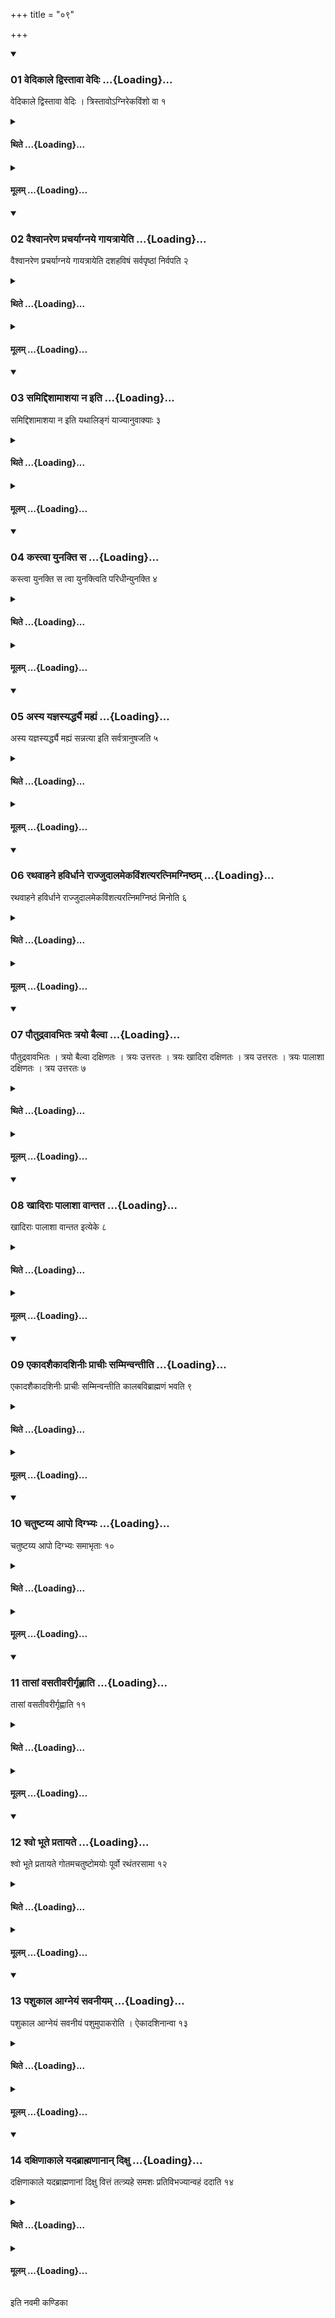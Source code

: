 +++
title = "०९"

+++

<div class="js_include" includetitle="true" newlevelforh1="3" unfilled url="/vedAH_yajuH/taittirIyam/sUtram/ApastambaH/shrautam/vishvAsa-prastutiH/20/09/01_vedikAle_dvistAvA_vediH.md">
<details open><summary><h3>01 वेदिकाले द्विस्तावा वेदिः ...{Loading}...</h3></summary>

वेदिकाले द्विस्तावा वेदिः । त्रिस्तावोऽग्निरेकविंशो वा १
</details>
</div>
<div class="js_include collapsed" newlevelforh1="4" title="थिते" unfilled url="/vedAH_yajuH/taittirIyam/sUtram/ApastambaH/shrautam/thite/20/09/01_vedikAle_dvistAvA_vediH.md">
<details><summary><h4>थिते ...{Loading}...</h4></summary>

वेदिकाले द्विस्तावा वेदिः । त्रिस्तावोऽग्निरेकविंशो वा १
</details>
</div>
<div class="js_include collapsed" newlevelforh1="4" title="मूलम्" unfilled url="/vedAH_yajuH/taittirIyam/sUtram/ApastambaH/shrautam/mUlam/20/09/01_vedikAle_dvistAvA_vediH.md">
<details><summary><h4>मूलम् ...{Loading}...</h4></summary>

वेदिकाले द्विस्तावा वेदिः । त्रिस्तावोऽग्निरेकविंशो वा १
</details>
</div>
<div class="js_include" includetitle="true" newlevelforh1="3" unfilled url="/vedAH_yajuH/taittirIyam/sUtram/ApastambaH/shrautam/vishvAsa-prastutiH/20/09/02_vaishvAnareNa_pracharyAgnaye_gAyatrAyeti.md">
<details open><summary><h3>02 वैश्वानरेण प्रचर्याग्नये गायत्रायेति ...{Loading}...</h3></summary>

वैश्वानरेण प्रचर्याग्नये गायत्रायेति दशहविषं सर्वपृष्ठां निर्वपति २
</details>
</div>
<div class="js_include collapsed" newlevelforh1="4" title="थिते" unfilled url="/vedAH_yajuH/taittirIyam/sUtram/ApastambaH/shrautam/thite/20/09/02_vaishvAnareNa_pracharyAgnaye_gAyatrAyeti.md">
<details><summary><h4>थिते ...{Loading}...</h4></summary>

वैश्वानरेण प्रचर्याग्नये गायत्रायेति दशहविषं सर्वपृष्ठां निर्वपति २
</details>
</div>
<div class="js_include collapsed" newlevelforh1="4" title="मूलम्" unfilled url="/vedAH_yajuH/taittirIyam/sUtram/ApastambaH/shrautam/mUlam/20/09/02_vaishvAnareNa_pracharyAgnaye_gAyatrAyeti.md">
<details><summary><h4>मूलम् ...{Loading}...</h4></summary>

वैश्वानरेण प्रचर्याग्नये गायत्रायेति दशहविषं सर्वपृष्ठां निर्वपति २
</details>
</div>
<div class="js_include" includetitle="true" newlevelforh1="3" unfilled url="/vedAH_yajuH/taittirIyam/sUtram/ApastambaH/shrautam/vishvAsa-prastutiH/20/09/03_samiddishAmAshayA_na_iti.md">
<details open><summary><h3>03 समिद्दिशामाशया न इति ...{Loading}...</h3></summary>

समिद्दिशामाशया न इति यथालिङ्गं याज्यानुवाक्याः ३
</details>
</div>
<div class="js_include collapsed" newlevelforh1="4" title="थिते" unfilled url="/vedAH_yajuH/taittirIyam/sUtram/ApastambaH/shrautam/thite/20/09/03_samiddishAmAshayA_na_iti.md">
<details><summary><h4>थिते ...{Loading}...</h4></summary>

समिद्दिशामाशया न इति यथालिङ्गं याज्यानुवाक्याः ३
</details>
</div>
<div class="js_include collapsed" newlevelforh1="4" title="मूलम्" unfilled url="/vedAH_yajuH/taittirIyam/sUtram/ApastambaH/shrautam/mUlam/20/09/03_samiddishAmAshayA_na_iti.md">
<details><summary><h4>मूलम् ...{Loading}...</h4></summary>

समिद्दिशामाशया न इति यथालिङ्गं याज्यानुवाक्याः ३
</details>
</div>
<div class="js_include" includetitle="true" newlevelforh1="3" unfilled url="/vedAH_yajuH/taittirIyam/sUtram/ApastambaH/shrautam/vishvAsa-prastutiH/20/09/04_kastvA_yunakti_sa.md">
<details open><summary><h3>04 कस्त्वा युनक्ति स ...{Loading}...</h3></summary>

कस्त्वा युनक्ति स त्वा युनक्त्विति परिधीन्युनक्ति ४
</details>
</div>
<div class="js_include collapsed" newlevelforh1="4" title="थिते" unfilled url="/vedAH_yajuH/taittirIyam/sUtram/ApastambaH/shrautam/thite/20/09/04_kastvA_yunakti_sa.md">
<details><summary><h4>थिते ...{Loading}...</h4></summary>

कस्त्वा युनक्ति स त्वा युनक्त्विति परिधीन्युनक्ति ४
</details>
</div>
<div class="js_include collapsed" newlevelforh1="4" title="मूलम्" unfilled url="/vedAH_yajuH/taittirIyam/sUtram/ApastambaH/shrautam/mUlam/20/09/04_kastvA_yunakti_sa.md">
<details><summary><h4>मूलम् ...{Loading}...</h4></summary>

कस्त्वा युनक्ति स त्वा युनक्त्विति परिधीन्युनक्ति ४
</details>
</div>
<div class="js_include" includetitle="true" newlevelforh1="3" unfilled url="/vedAH_yajuH/taittirIyam/sUtram/ApastambaH/shrautam/vishvAsa-prastutiH/20/09/05_asya_yajnasyarddhyai_mahyaM.md">
<details open><summary><h3>05 अस्य यज्ञस्यर्द्ध्यै मह्यं ...{Loading}...</h3></summary>

अस्य यज्ञस्यर्द्ध्यै मह्यं सन्नत्या इति सर्वत्रानुषजति ५
</details>
</div>
<div class="js_include collapsed" newlevelforh1="4" title="थिते" unfilled url="/vedAH_yajuH/taittirIyam/sUtram/ApastambaH/shrautam/thite/20/09/05_asya_yajnasyarddhyai_mahyaM.md">
<details><summary><h4>थिते ...{Loading}...</h4></summary>

अस्य यज्ञस्यर्द्ध्यै मह्यं सन्नत्या इति सर्वत्रानुषजति ५
</details>
</div>
<div class="js_include collapsed" newlevelforh1="4" title="मूलम्" unfilled url="/vedAH_yajuH/taittirIyam/sUtram/ApastambaH/shrautam/mUlam/20/09/05_asya_yajnasyarddhyai_mahyaM.md">
<details><summary><h4>मूलम् ...{Loading}...</h4></summary>

अस्य यज्ञस्यर्द्ध्यै मह्यं सन्नत्या इति सर्वत्रानुषजति ५
</details>
</div>
<div class="js_include" includetitle="true" newlevelforh1="3" unfilled url="/vedAH_yajuH/taittirIyam/sUtram/ApastambaH/shrautam/vishvAsa-prastutiH/20/09/06_rathavAhane_havirdhAne_rAjjudAlamekaviMshatyaratnimagniShTham.md">
<details open><summary><h3>06 रथवाहने हविर्धाने राज्जुदालमेकविंशत्यरत्निमग्निष्ठम् ...{Loading}...</h3></summary>

रथवाहने हविर्धाने राज्जुदालमेकविंशत्यरत्निमग्निष्ठं मिनोति ६
</details>
</div>
<div class="js_include collapsed" newlevelforh1="4" title="थिते" unfilled url="/vedAH_yajuH/taittirIyam/sUtram/ApastambaH/shrautam/thite/20/09/06_rathavAhane_havirdhAne_rAjjudAlamekaviMshatyaratnimagniShTham.md">
<details><summary><h4>थिते ...{Loading}...</h4></summary>

रथवाहने हविर्धाने राज्जुदालमेकविंशत्यरत्निमग्निष्ठं मिनोति ६
</details>
</div>
<div class="js_include collapsed" newlevelforh1="4" title="मूलम्" unfilled url="/vedAH_yajuH/taittirIyam/sUtram/ApastambaH/shrautam/mUlam/20/09/06_rathavAhane_havirdhAne_rAjjudAlamekaviMshatyaratnimagniShTham.md">
<details><summary><h4>मूलम् ...{Loading}...</h4></summary>

रथवाहने हविर्धाने राज्जुदालमेकविंशत्यरत्निमग्निष्ठं मिनोति ६
</details>
</div>
<div class="js_include" includetitle="true" newlevelforh1="3" unfilled url="/vedAH_yajuH/taittirIyam/sUtram/ApastambaH/shrautam/vishvAsa-prastutiH/20/09/07_pautudravAvabhitaH_trayo_bailvA.md">
<details open><summary><h3>07 पौतुद्रवावभितः त्रयो बैल्वा ...{Loading}...</h3></summary>

पौतुद्रवावभितः । त्रयो बैल्वा दक्षिणतः । त्रयः उत्तरतः । त्रयः खादिरा दक्षिणतः । त्रय उत्तरतः । त्रयः पालाशा दक्षिणतः । त्रय उत्तरतः ७
</details>
</div>
<div class="js_include collapsed" newlevelforh1="4" title="थिते" unfilled url="/vedAH_yajuH/taittirIyam/sUtram/ApastambaH/shrautam/thite/20/09/07_pautudravAvabhitaH_trayo_bailvA.md">
<details><summary><h4>थिते ...{Loading}...</h4></summary>

पौतुद्रवावभितः । त्रयो बैल्वा दक्षिणतः । त्रयः उत्तरतः । त्रयः खादिरा दक्षिणतः । त्रय उत्तरतः । त्रयः पालाशा दक्षिणतः । त्रय उत्तरतः ७
</details>
</div>
<div class="js_include collapsed" newlevelforh1="4" title="मूलम्" unfilled url="/vedAH_yajuH/taittirIyam/sUtram/ApastambaH/shrautam/mUlam/20/09/07_pautudravAvabhitaH_trayo_bailvA.md">
<details><summary><h4>मूलम् ...{Loading}...</h4></summary>

पौतुद्रवावभितः । त्रयो बैल्वा दक्षिणतः । त्रयः उत्तरतः । त्रयः खादिरा दक्षिणतः । त्रय उत्तरतः । त्रयः पालाशा दक्षिणतः । त्रय उत्तरतः ७
</details>
</div>
<div class="js_include" includetitle="true" newlevelforh1="3" unfilled url="/vedAH_yajuH/taittirIyam/sUtram/ApastambaH/shrautam/vishvAsa-prastutiH/20/09/08_khAdirAH_pAlAshA_vAntata.md">
<details open><summary><h3>08 खादिराः पालाशा वान्तत ...{Loading}...</h3></summary>

खादिराः पालाशा वान्तत इत्येके ८
</details>
</div>
<div class="js_include collapsed" newlevelforh1="4" title="थिते" unfilled url="/vedAH_yajuH/taittirIyam/sUtram/ApastambaH/shrautam/thite/20/09/08_khAdirAH_pAlAshA_vAntata.md">
<details><summary><h4>थिते ...{Loading}...</h4></summary>

खादिराः पालाशा वान्तत इत्येके ८
</details>
</div>
<div class="js_include collapsed" newlevelforh1="4" title="मूलम्" unfilled url="/vedAH_yajuH/taittirIyam/sUtram/ApastambaH/shrautam/mUlam/20/09/08_khAdirAH_pAlAshA_vAntata.md">
<details><summary><h4>मूलम् ...{Loading}...</h4></summary>

खादिराः पालाशा वान्तत इत्येके ८
</details>
</div>
<div class="js_include" includetitle="true" newlevelforh1="3" unfilled url="/vedAH_yajuH/taittirIyam/sUtram/ApastambaH/shrautam/vishvAsa-prastutiH/20/09/09_ekAdashaikAdashinIH_prAchIH_samminvantIti.md">
<details open><summary><h3>09 एकादशैकादशिनीः प्राचीः सम्मिन्वन्तीति ...{Loading}...</h3></summary>

एकादशैकादशिनीः प्राचीः सम्मिन्वन्तीति कालबविब्राह्मणं भवति ९
</details>
</div>
<div class="js_include collapsed" newlevelforh1="4" title="थिते" unfilled url="/vedAH_yajuH/taittirIyam/sUtram/ApastambaH/shrautam/thite/20/09/09_ekAdashaikAdashinIH_prAchIH_samminvantIti.md">
<details><summary><h4>थिते ...{Loading}...</h4></summary>

एकादशैकादशिनीः प्राचीः सम्मिन्वन्तीति कालबविब्राह्मणं भवति ९
</details>
</div>
<div class="js_include collapsed" newlevelforh1="4" title="मूलम्" unfilled url="/vedAH_yajuH/taittirIyam/sUtram/ApastambaH/shrautam/mUlam/20/09/09_ekAdashaikAdashinIH_prAchIH_samminvantIti.md">
<details><summary><h4>मूलम् ...{Loading}...</h4></summary>

एकादशैकादशिनीः प्राचीः सम्मिन्वन्तीति कालबविब्राह्मणं भवति ९
</details>
</div>
<div class="js_include" includetitle="true" newlevelforh1="3" unfilled url="/vedAH_yajuH/taittirIyam/sUtram/ApastambaH/shrautam/vishvAsa-prastutiH/20/09/10_chatuShTayya_Apo_digbhyaH.md">
<details open><summary><h3>10 चतुष्टय्य आपो दिग्भ्यः ...{Loading}...</h3></summary>

चतुष्टय्य आपो दिग्भ्यः समाभृताः १०
</details>
</div>
<div class="js_include collapsed" newlevelforh1="4" title="थिते" unfilled url="/vedAH_yajuH/taittirIyam/sUtram/ApastambaH/shrautam/thite/20/09/10_chatuShTayya_Apo_digbhyaH.md">
<details><summary><h4>थिते ...{Loading}...</h4></summary>

चतुष्टय्य आपो दिग्भ्यः समाभृताः १०
</details>
</div>
<div class="js_include collapsed" newlevelforh1="4" title="मूलम्" unfilled url="/vedAH_yajuH/taittirIyam/sUtram/ApastambaH/shrautam/mUlam/20/09/10_chatuShTayya_Apo_digbhyaH.md">
<details><summary><h4>मूलम् ...{Loading}...</h4></summary>

चतुष्टय्य आपो दिग्भ्यः समाभृताः १०
</details>
</div>
<div class="js_include" includetitle="true" newlevelforh1="3" unfilled url="/vedAH_yajuH/taittirIyam/sUtram/ApastambaH/shrautam/vishvAsa-prastutiH/20/09/11_tAsAM_vasatIvarIrgRhNAti.md">
<details open><summary><h3>11 तासां वसतीवरीर्गृह्णाति ...{Loading}...</h3></summary>

तासां वसतीवरीर्गृह्णाति ११
</details>
</div>
<div class="js_include collapsed" newlevelforh1="4" title="थिते" unfilled url="/vedAH_yajuH/taittirIyam/sUtram/ApastambaH/shrautam/thite/20/09/11_tAsAM_vasatIvarIrgRhNAti.md">
<details><summary><h4>थिते ...{Loading}...</h4></summary>

तासां वसतीवरीर्गृह्णाति ११
</details>
</div>
<div class="js_include collapsed" newlevelforh1="4" title="मूलम्" unfilled url="/vedAH_yajuH/taittirIyam/sUtram/ApastambaH/shrautam/mUlam/20/09/11_tAsAM_vasatIvarIrgRhNAti.md">
<details><summary><h4>मूलम् ...{Loading}...</h4></summary>

तासां वसतीवरीर्गृह्णाति ११
</details>
</div>
<div class="js_include" includetitle="true" newlevelforh1="3" unfilled url="/vedAH_yajuH/taittirIyam/sUtram/ApastambaH/shrautam/vishvAsa-prastutiH/20/09/12_shvo_bhUte_pratAyate.md">
<details open><summary><h3>12 श्वो भूते प्रतायते ...{Loading}...</h3></summary>

श्वो भूते प्रतायते गोतमचतुष्टोमयोः पूर्वो रथंतरसामा १२
</details>
</div>
<div class="js_include collapsed" newlevelforh1="4" title="थिते" unfilled url="/vedAH_yajuH/taittirIyam/sUtram/ApastambaH/shrautam/thite/20/09/12_shvo_bhUte_pratAyate.md">
<details><summary><h4>थिते ...{Loading}...</h4></summary>

श्वो भूते प्रतायते गोतमचतुष्टोमयोः पूर्वो रथंतरसामा १२
</details>
</div>
<div class="js_include collapsed" newlevelforh1="4" title="मूलम्" unfilled url="/vedAH_yajuH/taittirIyam/sUtram/ApastambaH/shrautam/mUlam/20/09/12_shvo_bhUte_pratAyate.md">
<details><summary><h4>मूलम् ...{Loading}...</h4></summary>

श्वो भूते प्रतायते गोतमचतुष्टोमयोः पूर्वो रथंतरसामा १२
</details>
</div>
<div class="js_include" includetitle="true" newlevelforh1="3" unfilled url="/vedAH_yajuH/taittirIyam/sUtram/ApastambaH/shrautam/vishvAsa-prastutiH/20/09/13_pashukAla_AgneyaM_savanIyam.md">
<details open><summary><h3>13 पशुकाल आग्नेयं सवनीयम् ...{Loading}...</h3></summary>

पशुकाल आग्नेयं सवनीयं पशुमुपाकरोति । ऐकादशिनान्वा १३
</details>
</div>
<div class="js_include collapsed" newlevelforh1="4" title="थिते" unfilled url="/vedAH_yajuH/taittirIyam/sUtram/ApastambaH/shrautam/thite/20/09/13_pashukAla_AgneyaM_savanIyam.md">
<details><summary><h4>थिते ...{Loading}...</h4></summary>

पशुकाल आग्नेयं सवनीयं पशुमुपाकरोति । ऐकादशिनान्वा १३
</details>
</div>
<div class="js_include collapsed" newlevelforh1="4" title="मूलम्" unfilled url="/vedAH_yajuH/taittirIyam/sUtram/ApastambaH/shrautam/mUlam/20/09/13_pashukAla_AgneyaM_savanIyam.md">
<details><summary><h4>मूलम् ...{Loading}...</h4></summary>

पशुकाल आग्नेयं सवनीयं पशुमुपाकरोति । ऐकादशिनान्वा १३
</details>
</div>
<div class="js_include" includetitle="true" newlevelforh1="3" unfilled url="/vedAH_yajuH/taittirIyam/sUtram/ApastambaH/shrautam/vishvAsa-prastutiH/20/09/14_daxiNAkAle_yadabrAhmaNAnAn_dixu.md">
<details open><summary><h3>14 दक्षिणाकाले यदब्राह्मणानान् दिक्षु ...{Loading}...</h3></summary>

दक्षिणाकाले यदब्राह्मणानां दिक्षु वित्तं तत्त्र्यहे समशः प्रतिविभज्यान्वहं ददाति १४
</details>
</div>
<div class="js_include collapsed" newlevelforh1="4" title="थिते" unfilled url="/vedAH_yajuH/taittirIyam/sUtram/ApastambaH/shrautam/thite/20/09/14_daxiNAkAle_yadabrAhmaNAnAn_dixu.md">
<details><summary><h4>थिते ...{Loading}...</h4></summary>

दक्षिणाकाले यदब्राह्मणानां दिक्षु वित्तं तत्त्र्यहे समशः प्रतिविभज्यान्वहं ददाति १४
</details>
</div>
<div class="js_include collapsed" newlevelforh1="4" title="मूलम्" unfilled url="/vedAH_yajuH/taittirIyam/sUtram/ApastambaH/shrautam/mUlam/20/09/14_daxiNAkAle_yadabrAhmaNAnAn_dixu.md">
<details><summary><h4>मूलम् ...{Loading}...</h4></summary>

दक्षिणाकाले यदब्राह्मणानां दिक्षु वित्तं तत्त्र्यहे समशः प्रतिविभज्यान्वहं ददाति १४
</details>
</div>

  
इति नवमी कण्डिका 
